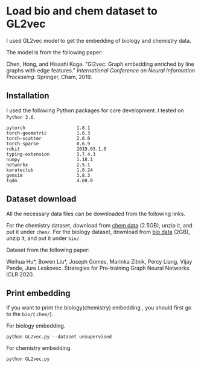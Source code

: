 # Load bio and chem dataset to GL2vec

I used GL2vec model to get the embedding of biology and chemistry data.

The model is from the following paper:

Chen, Hong, and Hisashi Koga. "Gl2vec: Graph embedding enriched by line graphs with edge features." *International Conference on Neural Information Processing*. Springer, Cham, 2019.

## Installation

I used the following Python packages for core development. I tested on `Python 3.6`.

```
pytorch                   1.8.1
torch-geometric           1.0.3
torch-scatter             2.6.0 
torch-sparse              0.6.9
rdkit                     2019.03.1.0
typing-extension          3.7.4.3
numpy                     1.18.1
networkx                  2.5.1
karateclub                1.0.24
gensim                    3.8.3
tqdm                      4.60.0
```

## Dataset download

All the necessary data files can be downloaded from the following links.

For the chemistry dataset, download from [chem data](http://snap.stanford.edu/gnn-pretrain/data/chem_dataset.zip) (2.5GB), unzip it, and put it under `chem/`.
For the biology dataset, download from [bio data](http://snap.stanford.edu/gnn-pretrain/data/bio_dataset.zip) (2GB), unzip it, and put it under `bio/`.



Dataset from the following paper: 

Weihua Hu*, Bowen Liu*, Joseph Gomes, Marinka Zitnik, Percy Liang, Vijay Pande, Jure Leskovec. Strategies for Pre-training Graph Neural Networks. ICLR 2020.

## Print embedding

If you want to print the biology(chemistry) embedding , you should first go to the  `bio/`( `chem/`).

For biology embedding.

```
python GL2vec.py --dataset unsupervised
```

For chemistry embedding.

```
python GL2vec.py
```

